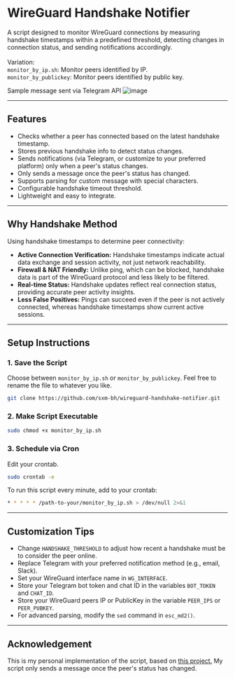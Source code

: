# WireGuard Handshake Notifier

A script designed to monitor WireGuard connections by measuring handshake timestamps within a predefined threshold, detecting changes in connection status, and sending notifications accordingly.</br></br>
Variation:</br>
`monitor_by_ip.sh`: Monitor peers identified by IP.</br>
`monitor_by_publickey`: Monitor peers identified by public key.

Sample message sent via Telegram API
![image](https://github.com/user-attachments/assets/bbed1710-99fd-4240-8f17-771eecc11890)

---

## Features

- Checks whether a peer has connected based on the latest handshake timestamp.
- Stores previous handshake info to detect status changes.
- Sends notifications (via Telegram, or customize to your preferred platform) only when a peer's status changes.
- Only sends a message once the peer's status has changed.
- Supports parsing for custom message with special characters.
- Configurable handshake timeout threshold.
- Lightweight and easy to integrate.

---

## Why Handshake Method

Using handshake timestamps to determine peer connectivity:

- **Active Connection Verification:** Handshake timestamps indicate actual data exchange and session activity, not just network reachability.
- **Firewall & NAT Friendly:** Unlike ping, which can be blocked, handshake data is part of the WireGuard protocol and less likely to be filtered.
- **Real-time Status:** Handshake updates reflect real connection status, providing accurate peer activity insights.
- **Less False Positives:** Pings can succeed even if the peer is not actively connected, whereas handshake timestamps show current active sessions.

---

## Setup Instructions

### 1. Save the Script

Choose between `monitor_by_ip.sh` or `monitor_by_publickey`. Feel free to rename the file to whatever you like.

```bash
git clone https://github.com/sxm-bh/wireguard-handshake-notifier.git
```

### 2. Make Script Executable

```bash
sudo chmod +x monitor_by_ip.sh
```

### 3. Schedule via Cron

Edit your crontab.

```bash
sudo crontab -e
```

To run this script every minute, add to your crontab:

```bash
* * * * * /path-to-your/monitor_by_ip.sh > /dev/null 2>&1
```
---

## Customization Tips

- Change `HANDSHAKE_THRESHOLD` to adjust how recent a handshake must be to consider the peer online.
- Replace Telegram with your preferred notification method (e.g., email, Slack).
- Set your WireGuard interface name in `WG_INTERFACE`.
- Store your Telegram bot token and chat ID in the variables `BOT_TOKEN` and `CHAT_ID`.
- Store your WireGuard peers IP or PublicKey in the variable `PEER_IPS` or `PEER_PUBKEY`.
- For advanced parsing, modify the `sed` command in `esc_md2()`.

---

## Acknowledgement

This is my personal implementation of the script, based on [this project.](https://github.com/alfiosalanitri/wireguard-client-connection-notification) My script only sends a message once the peer's status has changed.
